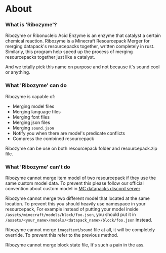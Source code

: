 # About
### What is 'Ribozyme'?
Ribozyme or Ribonucleic Acid Enzyme is an enzyme that catalyst a certain chemical reaction.
Ribozyme is a Minecraft Resourcepack Merger for merging datapack's resourcepacks together, written completely in rust.
Similarly, this program help speed up the process of merging resourcepacks together just like a catalyst.

And we totally pick this name on purpose and not because it's sound cool or anything.
### What 'Ribozyme' can do
Ribozyme is capable of:
- Merging model files
- Merging language files
- Merging font files
- Merging json files
- Merging `sound.json`
- Notify you when there are model's predicate conflicts
- Compress the combined resourcepack

Ribozyme can be use on both resourcepack folder and resourcepack.zip file.
### What 'Ribozyme' can't do
Ribozyme cannot merge item model of two resourcepack if they use the same custom model data.
To prevent this please follow our official convention about custom model in [MC datapacks discord server](https://discord.gg/rMnEDDQ)

Ribozyme cannot merge two different model that located at the same location.
To prevent this you should heavily use namespace in your resourcepack, For example instead of putting your model inside `/assets/minecraft/models/block/foo.json`, you should put it in `/assets/<your_name>/models/<datapack_name>/block/foo.json` instead.

Ribozyme cannot merge `image`/`text`/`sound` file at all, it will be completely override.
To prevent this refer to the previous method.

Ribozyme cannot merge block state file, It's such a pain in the ass.